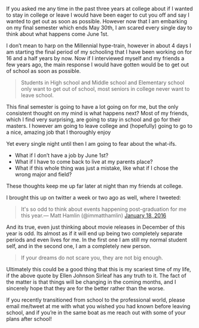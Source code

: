 If you asked me any time in the past three years at college about if I wanted to stay in college or leave I would have been eager to cut you off and say I wanted to get out as soon as possible. However now that I am embarking on my final semester which ends May 30th, I am scared every single day to think about what happens come June 1st.

I don’t mean to harp on the Millennial hype-train, however in about 4 days I am starting the final period of my schooling that I have been working on for 16 and a half years by now. Now if I interviewed myself and my friends a few years ago, the main response I would have gotten would be to get out of school as soon as possible.

> Students in High school and Middle school and Elementary school only want to get out of school, most seniors in college never want to leave school.

This final semester is going to have a lot going on for me, but the only consistent thought on my mind is what happens next? Most of my friends, which I find very surprising, are going to stay in school and go for their masters. I however am going to leave college and (hopefully) going to go to a nice, amazing job that I thoroughly enjoy


Yet every single night until then I am going to fear about the what-ifs.  

* What if I don’t have a job by June 1st?
* What if I have to come back to live at my parents place?
* What if this whole thing was just a mistake, like what if I chose the wrong major and field?

These thoughts keep me up far later at night than my friends at college.


I brought this up on twitter a week or two ago as well, where I tweeted:
<blockquote class="twitter-tweet tw-align-center" lang="en"><p lang="en" dir="ltr">It&#39;s so odd to think about events happening post-graduation for me this year.&mdash; Matt Hamlin (@immatthamlin) <a href="https://twitter.com/immatthamlin/status/688932733490343938">January 18, 2016</a></blockquote>
<script async src="//platform.twitter.com/widgets.js" charset="utf-8"></script>

And its true, even just thinking about movie releases in December of this year is odd. Its almost as if it will end up being two completely separate periods and even lives for me. In the first one I am still my normal student self, and in the second one, I am a completely new person.

> If your dreams do not scare you, they are not big enough.

Ultimately this could be a good thing that this is my scariest time of my life, if the above quote by Ellen Johnson Sirleaf has any truth to it. The fact of the matter is that things will be changing in the coming months, and I sincerely hope that they are for the better rather than the worse.


If you recently transitioned from school to the professional world, please email me/tweet at me with what you wished you had known before leaving school, and if you’re in the same boat as me reach out with some of your plans after school!
